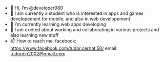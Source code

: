 - 👋 Hi, I’m @developer980
- 👀 I am currently a student who is interested in apps and games developement for mobile, and also in web developement
- 🌱 I’m currently learning web apps developing
- 💞️ I am excited about working and collaborating in various projects and also learning new stuff
- 📫 How to reach me: facebook: https://www.facebook.com/tudor.cernat.50/
                       email: tudordin2002@gmail.com

<!---
developer980/developer980 is a ✨ special ✨ repository because its `README.md` (this file) appears on your GitHub profile.
You can click the Preview link to take a look at your changes.
--->
